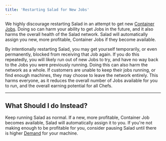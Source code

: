 ```yaml
---
title: 'Restarting Salad for New Jobs'
---
```


We highly discourage restarting Salad in an attempt to get new
[Container Jobs](https://Community.salad.com/new-feature-container-environments-now-available/). Doing so can harm your
ability to get Jobs in the future, and it also harms the overall health of the Salad network. Salad will automatically
assign you new, more profitable, Container Jobs if they become available.

By intentionally restarting Salad, you may get yourself temporarily, or even permanently, blocked from receiving that
Job again. If you do this repeatedly, you will likely run out of new Jobs to try, and have no way back to the Jobs you
were previously running. Doing this can also harm the network as a whole. If customers are unable to keep their jobs
running, or find enough machines, they may choose to leave the network entirely. This harms everyone, as it reduces the
overall number of Jobs available for you to run, and the overall earning potential for all Chefs.

---

## **What Should I do Instead?**

Keep running Salad as normal. If a new, more profitable, Container Job becomes available, Salad will automatically
assign it to you. If you're not making enough to be profitable for you, consider pausing Salad until there is higher
[Demand](/docs/faq/community/network-monitor) for your machine.
